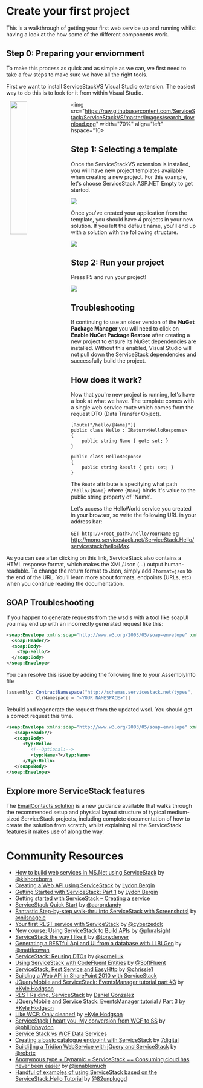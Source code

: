 Create your first project
=========================

This is a walkthrough of getting your first web service up and running whilst having a look at the how some of the different components work. 

## Step 0: Preparing your enviornment ##
To make this process as quick and as simple as we can, we first need to take a few steps to make sure we have all the right tools.

First we want to install ServiceStackVS Visual Studio extension. The easiest way to do this is to look for it from within Visual Studio. 

<img src="https://raw.githubusercontent.com/ServiceStack/ServiceStackVS/master/Images/tools_extensions.png" width="30%" align="left" hspace="10">

<img src="https://raw.githubusercontent.com/ServiceStack/ServiceStackVS/master/Images/search_download.png" width="70%" align="left" hspace="10>

## Step 1: Selecting a template ##
Once the ServiceStackVS extension is installed, you will have new project templates available when creating a new project. For this example, let's choose ServiceStack ASP.NET Empty to get started.

![](https://raw.githubusercontent.com/ServiceStack/ServiceStackVS/master/Images/new_project_aspnet_empty.png)

Once you've created your application from the template, you should have 4 projects in your new solution. If you left the default name, you'll end up with a solution with the following structure.

![](https://raw.githubusercontent.com/ServiceStack/ServiceStackVS/master/Images/empty_project_solution.png)

## Step 2: Run your project ##

Press F5 and run your project!

![](https://raw.githubusercontent.com/ServiceStack/ServiceStackVS/master/Images/empty_project_run.png)

## Troubleshooting ##

If continuing to use an older version of the **NuGet Package Manager** you will need to click on **Enable NuGet Package Restore** after creating a new project to ensure its NuGet dependencies are installed. Without this enabled, Visual Studio will not pull down the ServiceStack dependencies and successfully build the project.

## How does it work? ##

Now that you're new project is running, let's have a look at what we have. The template comes with a single web service route which comes from the request DTO (Data Transfer Object).

    [Route("/hello/{Name}")]
    public class Hello : IReturn<HelloResponse>
    {
        public string Name { get; set; }
    }

    public class HelloResponse
    {
        public string Result { get; set; }
    }

The `Route` attribute is specifying what path `/hello/{Name}` where `{Name}` binds it's value to the public string property of 'Name'.

Let's access the HelloWorld service you created in your browser, so write the following URL in your address bar:

`GET http://<root_path>/hello/YourName` 
eg http://mono.servicestack.net/ServiceStack.Hello/servicestack/hello/Max.

As you can see after clicking on this link, ServiceStack also contains a HTML response format, which makes the XML/Json (...) output human-readable. To change the return format to Json, simply add `?format=json` to the end of the URL. You'll learn more about formats, endpoints (URLs, etc) when you continue reading the documentation.

## SOAP Troubleshooting
If you happen to generate requests from the wsdls with a tool like soapUI you may end up with an incorrectly generated request like this:
```xml
<soap:Envelope xmlns:soap="http://www.w3.org/2003/05/soap-envelope" xmlns:typ="http://schemas.servicestack.net/types">
  <soap:Header/>
  <soap:Body>
    <typ:Hello/>
  </soap:Body>
</soap:Envelope>
```

You can resolve this issue by adding the following line to your AssemblyInfo file
```csharp
[assembly: ContractNamespace("http://schemas.servicestack.net/types", 
           ClrNamespace = "<YOUR NAMESPACE>")]
```

Rebuild and regenerate the request from the updated wsdl. You should get a correct request this time.

```xml
<soap:Envelope xmlns:soap="http://www.w3.org/2003/05/soap-envelope" xmlns:typ="http://schemas.servicestack.net/types">
   <soap:Header/>
   <soap:Body>
      <typ:Hello>
         <!--Optional:-->
         <typ:Name>?</typ:Name>
      </typ:Hello>
   </soap:Body>
</soap:Envelope>
```

## Explore more ServiceStack features

The [EmailContacts solution](https://github.com/ServiceStack/EmailContacts/) is a new guidance available that walks through the recommended setup and physical layout structure of typical medium-sized ServiceStack projects, including complete documentation of how to create the solution from scratch, whilst explaining all the ServiceStack features it makes use of along the way.

# Community Resources

  - [How to build web services in MS.Net using ServiceStack](http://kborra.wordpress.com/2014/07/29/how-to-build-web-services-in-ms-net-using-service-stack/) by [@kishoreborra](http://kborra.wordpress.com/about/)
  - [Creating a Web API using ServiceStack](http://blogs.askcts.com/2014/05/15/getting-started-with-servicestack-part-3/) by [Lydon Bergin](http://blogs.askcts.com/)
  - [Getting Started with ServiceStack: Part 1](http://blogs.askcts.com/2014/04/23/getting-started-with-servicestack-part-one/) by [Lydon Bergin](http://blogs.askcts.com/)
  - [Getting started with ServiceStack – Creating a service](http://dilanperera.wordpress.com/2014/02/22/getting-started-with-servicestack-creating-a-service/)
  - [ServiceStack Quick Start](http://mediocresoft.com/things/servicestack-quick-start) by [@aarondandy](https://github.com/aarondandy)
  - [Fantastic Step-by-step walk-thru into ServiceStack with Screenshots!](http://nilsnaegele.com/codeedge/servicestack.html) by [@nilsnagele](https://twitter.com/nilsnagele)
  - [Your first REST service with ServiceStack](http://tech.pro/tutorial/1148/your-first-rest-service-with-servicestack) by [@cyberzeddk](https://twitter.com/cyberzeddk)
  - [New course: Using ServiceStack to Build APIs](http://blog.pluralsight.com/2012/11/29/new-course-using-servicestack-to-build-apis/) by [@pluralsight](http://twitter.com/pluralsight)
  - [ServiceStack the way I like it](http://tonyonsoftware.blogspot.co.uk/2012/09/lessons-learned-whilst-using.html) by [@tonydenyer](https://twitter.com/tonydenyer)
  - [Generating a RESTful Api and UI from a database with LLBLGen](http://www.mattjcowan.com/funcoding/2013/03/10/rest-api-with-llblgen-and-servicestack/) by [@mattjcowan](https://twitter.com/mattjcowan)
  - [ServiceStack: Reusing DTOs](http://korneliuk.blogspot.com/2012/08/servicestack-reusing-dtos.html) by [@korneliuk](https://twitter.com/korneliuk)
  - [Using ServiceStack with CodeFluent Entities](http://blog.codefluententities.com/2013/03/06/using-servicestack-with-codefluent-entities/) by [@SoftFluent](https://twitter.com/SoftFluent)
  - [ServiceStack, Rest Service and EasyHttp](http://blogs.lessthandot.com/index.php/WebDev/ServerProgramming/servicestack-restservice-and-easyhttp) by [@chrissie1](https://twitter.com/chrissie1)
  - [Building a Web API in SharePoint 2010 with ServiceStack](http://www.mattjcowan.com/funcoding/2012/05/04/building-a-web-api-in-sharepoint-2010-with-servicestack)
  - [JQueryMobile and ServiceStack: EventsManager tutorial part #3](http://paymentnetworks.wordpress.com/2012/04/24/jquerymobile-and-service-stack-eventsmanager-tutorial-post-3/) by [+Kyle Hodgson](https://plus.google.com/u/0/113523377752095590770/posts)
  - [REST Raiding. ServiceStack](http://dgondotnet.blogspot.de/2012/04/rest-raiding-servicestack.html) by [Daniel Gonzalez](http://www.blogger.com/profile/13468563783321963413)
  - [JQueryMobile and Service Stack: EventsManager tutorial](http://kylehodgson.com/2012/04/21/jquerymobile-and-service-stack-eventsmanager-tutorial-post-2/) / [Part 3](http://kylehodgson.com/2012/04/23/jquerymobile-and-service-stack-eventsmanager-tutorial-post-3/) by [+Kyle Hodgson](https://plus.google.com/u/0/113523377752095590770/posts)
  - [Like WCF: Only cleaner!](http://kylehodgson.com/2012/04/18/like-wcf-only-cleaner-9/) by [+Kyle Hodgson](https://plus.google.com/u/0/113523377752095590770/posts)
  - [ServiceStack I heart you. My conversion from WCF to SS](http://www.philliphaydon.com/2012/02/service-stack-i-heart-you-my-conversion-from-wcf-to-ss/) by [@philliphaydon](https://twitter.com/philliphaydon)
  - [Service Stack vs WCF Data Services](http://codealoc.wordpress.com/2012/03/24/service-stack-vs-wcf-data-services/)
  - [Creating a basic catalogue endpoint with ServiceStack](http://blogs.7digital.com/dev/2011/10/17/creating-a-basic-catalogue-endpoint-with-servicestack/) by [7digital](http://blogs.7digital.com)
  - [Building a Tridion WebService with jQuery and ServiceStack](http://www.curlette.com/?p=161) by [@robrtc](https://twitter.com/#!/robrtc)
  - [Anonymous type + Dynamic + ServiceStack == Consuming cloud has never been easier](http://www.ienablemuch.com/2012/05/anonymous-type-dynamic-servicestack.html) by [@ienablemuch](https://twitter.com/ienablemuch)
  - [Handful of examples of using ServiceStack based on the ServiceStack.Hello Tutorial](https://github.com/jfoshee/TryServiceStack) by [@82unpluggd](https://twitter.com/82unpluggd)